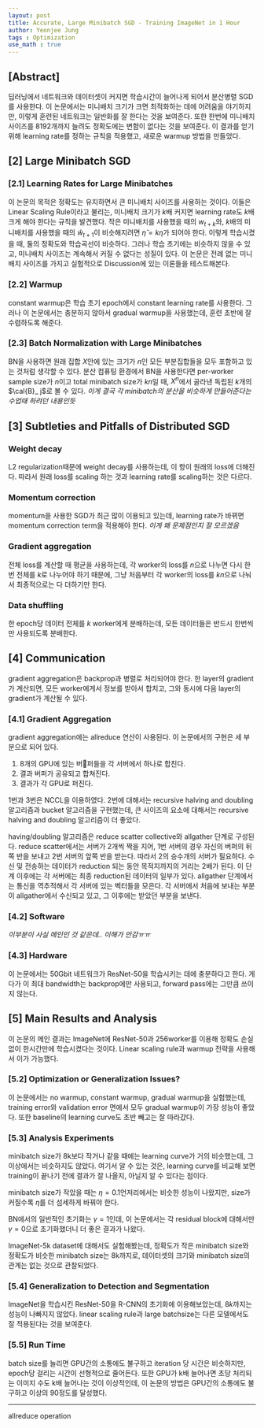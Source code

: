 ```yaml
---
layout: post
title: Accurate, Large Minibatch SGD - Training ImageNet in 1 Hour
author: Yeonjee Jung
tags : Optimization
use_math : true
---
```


## [Abstract]

딥러닝에서 네트워크와 데이터셋이 커지면 학습시간이 늘어나게 되어서 분산병렬 SGD를 사용한다. 이 논문에서는 미니배치 크기가 크면 최적화하는 데에 어려움을 야기하지만, 이렇게 훈련된 네트워크는 일반화를 잘 한다는 것을 보여준다. 또한 한번에 미니배치 사이즈를 8192개까지 늘려도 정확도에는 변함이 없다는 것을 보여준다. 이 결과를 얻기 위해 learning rate를 정하는 규칙을 적용했고, 새로운 warmup 방법을 만들었다.

## [2] Large Minibatch SGD

### [2.1] Learning Rates for Large Minibatches

이 논문의 목적은 정확도는 유지하면서 큰 미니배치 사이즈를 사용하는 것이다. 이들은 Linear Scaling Rule이라고 불리는, 미니배치 크기가 $k$배 커지면 learning rate도 $k$배 크게 해야 한다는 규칙을 발견했다. 작은 미니배치를 사용했을 때의 $w_{t+k}$와, $k$배의 미니배치를 사용했을 때의 $\hat{w}_{t+1}$이 비슷해지려면 $\hat{\eta}=k\eta$가 되어야 한다. 이렇게 학습시켰을 때, 둘의 정확도와 학습곡선이 비슷하다. 그러나 학습 초기에는 비슷하지 않을 수 있고, 미니배치 사이즈는 계속해서 커질 수 없다는 성질이 있다. 이 논문은 전례 없는 미니배치 사이즈를 가지고 실험적으로 Discussion에 있는 이론들을 테스트해본다.

### [2.2] Warmup

constant warmup은 학습 초기 epoch에서 constant learning rate를 사용한다. 그러나 이 논문에서는 충분하지 않아서 gradual warmup을 사용했는데, 훈련 초반에 잘 수렴하도록 해준다.

### [2.3] Batch Normalization with Large Minibatches

BN을 사용하면 원래 집합 $X$안에 있는 크기가 $n$인 모든 부분집합들을 모두 포함하고 있는 것처럼 생각할 수 있다. 분산 컴퓨팅 환경에서 BN을 사용한다면 per-worker sample size가 $n$이고 total minibatch size가 $kn$일 때, $X^n$에서 골라낸 독립된 $k$개의 $\cal{B}_ j$로 볼 수 있다. _이게 결국 각 minibatch의 분산을 비슷하게 만들어준다는 수업때 하려던 내용인듯_

## [3] Subtleties and Pitfalls of Distributed SGD

### Weight decay

L2 regularization때문에 weight decay를 사용하는데, 이 항이 원래의 loss에 더해진다. 따라서 원래 loss를 scaling 하는 것과 learning rate를 scaling하는 것은 다르다.

### Momentum correction

momentum을 사용한 SGD가 최근 많이 이용되고 있는데, learning rate가 바뀌면 momentum correction term을 적용해야 한다. _이게 왜 문제점인지 잘 모르겠음_

### Gradient aggregation

전체 loss를 계산할 때 평균을 사용하는데, 각 worker의 loss를 $n$으로 나누면 다시 한번 전체를 $k$로 나누어야 하기 때문에, 그냥 처음부터 각 worker의 loss를 $kn$으로 나눠서 최종적으로는 다 더하기만 한다.

### Data shuffling

한 epoch당 데이터 전체를 $k$ worker에게 분배하는데, 모든 데이터들은 반드시 한번씩만 사용되도록 분배한다.

## [4] Communication

gradient aggregation은 backprop과 병렬로 처리되어야 한다. 한 layer의 gradient가 계산되면, 모든 worker에게서 정보를 받아서 합치고, 그와 동시에 다음 layer의 gradient가 계산될 수 있다.

### [4.1] Gradient Aggregation

gradient aggregation에는 allreduce 연산이 사용된다. 이 논문에서의 구현은 세 부분으로 되어 있다.

1. 8개의 GPU에 있는 버퍼들을 각 서버에서 하나로 합친다.  
2. 결과 버퍼가 공유되고 합쳐진다.  
3. 결과가 각 GPU로 퍼진다.

1번과 3번은 NCCL을 이용하였다. 2번에 대해서는 recursive halving and doubling 알고리즘과 bucket 알고리즘을 구현했는데, 큰 사이즈의 요소에 대해서는 recursive halving and doubling 알고리즘이 더 좋았다.

having/doubling 알고리즘은 reduce scatter collective와 allgather 단계로 구성된다. reduce scatter에서는 서버가 2개씩 짝을 지어, 1번 서버의 경우 자신의 버퍼의 뒤쪽 반을 보내고 2번 서버의 앞쪽 반을 받는다. 따라서 2의 승수개의 서버가 필요하다. 수신 및 전송하는 데이터가 reduction 되는 동안 목적지까지의 거리는 2배가 된다. 이 단계 이후에는 각 서버에는 최종 reduction된 데이터의 일부가 있다. allgather 단계에서는 통신을 역추적해서 각 서버에 있는 벡터들을 모은다. 각 서버에서 처음에 보내는 부분이 allgather에서 수신되고 있고, 그 이후에는 받았던 부분을 보낸다.

### [4.2] Software

_이부분이 사실 메인인 것 같은데.. 이해가 안감ㅠㅠ_

### [4.3] Hardware

이 논문에서는 50Gbit 네트워크가 ResNet-50을 학습시키는 데에 충분하다고 한다. 게다가 이 최대 bandwidth는 backprop에만 사용되고, forward pass에는 그만큼 쓰이지 않는다.

## [5] Main Results and Analysis

이 논문의 메인 결과는 ImageNet에 ResNet-50과 256worker를 이용해 정확도 손실 없이 한시간만에 학습시켰다는 것이다. Linear scaling rule과 warmup 전략을 사용해서 이가 가능했다.

### [5.2] Optimization or Generalization Issues?

이 논문에서는 no warmup, constant warmup, gradual warmup을 실험했는데, training error와 validation error 면에서 모두 gradual warmup이 가장 성능이 좋았다. 또한 baseline의 learning curve도 초반 빼고는 잘 따라갔다.

### [5.3] Analysis Experiments

minibatch size가 8k보다 작거나 같을 때에는 learning curve가 거의 비슷했는데, 그 이상에서는 비슷하지도 않았다. 여기서 알 수 있는 것은, learning curve를 비교해 보면 training이 끝나기 전에 결과가 잘 나올지, 아닐지 알 수 있다는 점이다.

minibatch size가 작았을 때는 $\eta=0.1$언저리에서는 비슷한 성능이 나왔지만, size가 커질수록 $\eta$를 더 섬세하게 바꿔야 한다.

BN에서의 일반적인 초기화는 $\gamma=1$인데, 이 논문에서는 각 residual block에 대해서만 $\gamma=0$으로 초기화했더니 더 좋은 결과가 나왔다.

ImageNet-5k dataset에 대해서도 실험해봤는데, 정확도가 작은 minibatch size와 정확도가 비슷한 minibatch size는 8k까지로, 데이터셋의 크기와 minibatch size의 관계는 없는 것으로 관찰되었다.

### [5.4] Generalization to Detection and Segmentation

ImageNet을 학습시킨 ResNet-50을 R-CNN의 초기화에 이용해보았는데, $8k$까지는 성능이 나빠지지 않았다. linear scaling rule과 large batchsize는 다른 모델에서도 잘 적용된다는 것을 보여준다.

### [5.5] Run Time

batch size를 늘리면 GPU간의 소통에도 불구하고 iteration 당 시간은 비슷하지만, epoch당 걸리는 시간이 선형적으로 줄어든다. 또한 GPU가 k배 늘어나면 초당 처리되는 이미지 수도 k배 늘어나는 것이 이상적인데, 이 논문의 방법은 GPU간의 소통에도 불구하고 이상의 $90%$정도를 달성했다.

---

allreduce operation
